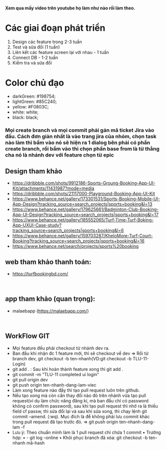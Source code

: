 #### Xem qua mấy video trên youtube họ làm như nào rồi làm theo.

# Các giai đoạn phát triển
  1. Design các feature trong 2-3 tuần
  2. Test và sửa đổi (1 tuần)
  3. Liên kết các feature screen lại với nhau - 1 tuần
  4. Connect DB - 1-2 tuần
  5. Kiểm tra và sửa đổi

# Color chủ đạo
- darkGreen: #198754;
- lightGreen: #85C240;
- yellow: #F0803C;
- white: white;
- black: black;
 
### Mọi create branch và mọi commit phải gán mã ticket Jira vào đầu. Cách đơn giản nhất là vào trang jira của nhóm, chọn task nào làm thì bấm vào nó sẽ hiện ra 1 dialog bên phải có phần create branch, rồi bấm vào thì chọn phần base from là từ thằng cha nó là nhánh dev với feature chọn từ epic


## Design tham khảo

- https://dribbble.com/shots/9912186-Sports-Groung-Booking-App-UI-Kit/attachments/11431987?mode=media 
- https://dribbble.com/shots/21117000-Playground-Booking-App-UI-Kit 
- https://www.behance.net/gallery/173301531/Sports-Booking-Mobile-UI-App-Design?tracking_source=search_projects|sports+booking&l=13 
- https://www.behance.net/gallery/179625661/Badminton-Club-Booking-App-UI-Design?tracking_source=search_projects|sports+booking&l=17 
- https://www.behance.net/gallery/185552065/Turf-Time-Turf-Boking-App-UXUI-Case-study?tracking_source=search_projects|sports+booking&l=6 
- https://www.behance.net/gallery/159703287/KheloMore-Turf-Court-Booking?tracking_source=search_projects|sports+booking&l=16 
- https://www.behance.net/search/projects/sports%20booking 

## web tham khảo thanh toán:

- https://turfbookingbd.com/ 
<br>

## app tham khảo (quan trọng): 

- malaebapp (https://malaebapp.com/)
  
<br>

## WorkFlow GIT

-	Mọi feature đều phải checkout từ nhánh dev ra.
-	Ban đầu khi nhận đc 1 feature mới, thì sẽ checkout về dev => Rồi từ branch dev, git checkout -b ten-nhanh(VD:git checkout -b TLU-11-Login)
-	git add . : Sau khi hoàn thành feature xong thì git add .
-	git commit -m “TLU-11 completed ui login”
-	git pull origin dev
-	git push origin ten-nhanh-dang-lam-viec
-	Làm xong feature nào đấy thì tạo pull request luôn trên github.
-	Nếu tạo xong mà còn cần thay đổi nào đó trên nhánh vừa tạo pull request(ví dụ làm chức năng đăng kí, mà ban đầu chỉ có password không có confirm password), sau khi tạo pull request thì nhớ ra là thiếu field cf passw, thì sửa đổi lại và sau khi sửa xong, thì chạy lệnh git commit –amend. (:wq). Mục đích là để không phải lưu commit khác trong pull request đã tạo trước đó. => git push origin ten-nhanh-dang-lam -f 
-	Lưu ý: Theo chuẩn mình làm là 1 pull request chỉ chứa 1 commit
•	Trường hợp:
•	- git log –online
•	Khôi phục branch đã xóa: git checkout -b ten-nhanh mã-hash
